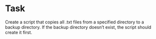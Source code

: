 # Task

Create a script that copies all .txt files from a
specified directory to a backup directory. If the backup directory
doesn’t exist, the script should create it first.